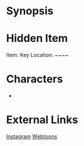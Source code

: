# Synopsis


# Hidden Item
Item: Key
Location: ~~~~

# Characters
* 

# External Links
[Instagram](https://www.instagram.com/p/B43pxw2DMrN/)
[Webtoons]()